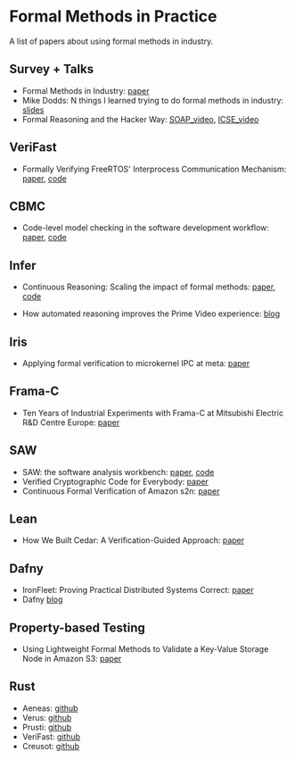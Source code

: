 # Formal Methods in Practice

A list of papers about using formal methods in industry.

## Survey + Talks
- Formal Methods in Industry: [paper](https://assets.amazon.science/f5/7b/9a668143460c98e8f68eae554cd8/formal-methods-in-industry.pdf)
- Mike Dodds: N things I learned trying to do formal methods in industry: [slides](https://mikedodds.github.io/files/talks/2024-10-09-n-things-I-learned.pdf)
- Formal Reasoning and the Hacker Way: [SOAP_video](https://pldi20.sigplan.org/details/SOAP-2020-papers/4/Keynote-Formal-Reasoning-and-the-Hacker-Way), [ICSE_video](https://www.youtube.com/watch?v=bb8BnqhY3Ss&t=2115s)

## VeriFast
- Formally Verifying FreeRTOS' Interprocess Communication Mechanism: [paper](https://nchong.github.io/papers/ewc21.pdf), [code](https://github.com/FreeRTOS/FreeRTOS/tree/main/FreeRTOS/Test/VeriFast)

## CBMC
- Code-level model checking in the software development workflow:
[paper](https://dl.acm.org/doi/10.1145/3377813.3381347), [code](https://github.com/awslabs/aws-c-common/tree/main/verification/cbmc)

## Infer
* Continuous Reasoning: Scaling the impact of formal methods: [paper](https://dl.acm.org/doi/10.1145/3209108.3209109), [code](https://github.com/facebook/infer)
- How automated reasoning improves the Prime Video experience: [blog](https://www.amazon.science/blog/how-automated-reasoning-improves-the-prime-video-experience)

## Iris
- Applying formal verification to microkernel IPC at meta: [paper](https://dl.acm.org/doi/10.1145/3497775.3503681)

## Frama-C
- Ten Years of Industrial Experiments with Frama-C at Mitsubishi Electric R&D Centre Europe: [paper](https://link.springer.com/chapter/10.1007/978-3-031-55608-1_15)

## SAW
- SAW: the software analysis workbench: [paper](https://dl.acm.org/doi/10.1145/2658982.2527277), [code](https://github.com/GaloisInc/saw-script)
- Verified Cryptographic Code for Everybody: [paper](https://link.springer.com/chapter/10.1007/978-3-030-81685-8_31)
- Continuous Formal Verification of Amazon s2n: [paper](https://link.springer.com/chapter/10.1007/978-3-319-96142-2_26)

## Lean
- How We Built Cedar: A Verification-Guided Approach: [paper](https://assets.amazon.science/d3/86/99db1aa142ffb6981d86dc849e4c/how-we-built-cedar-a-verification-guided-approach.pdf)

## Dafny
- IronFleet: Proving Practical Distributed Systems Correct: [paper](https://www.cs.columbia.edu/~junfeng/17sp-e6121/papers/ironfleet.pdf)
- Dafny [blog](https://dafny.org/blog/)

## Property-based Testing
- Using Lightweight Formal Methods to Validate a Key-Value Storage Node in Amazon S3: [paper](https://assets.amazon.science/77/5e/4a7c238f4ce890efdc325df83263/using-lightweight-formal-methods-to-validate-a-key-value-storage-node-in-amazon-s3-2.pdf)

## Rust
- Aeneas: [github](https://github.com/AeneasVerif/aeneas)
- Verus: [github](https://github.com/verus-lang/verus)
- Prusti: [github](https://github.com/viperproject/prusti-dev)
- VeriFast: [github](https://github.com/verifast/verifast)
- Creusot: [github](https://github.com/creusot-rs/creusot)
